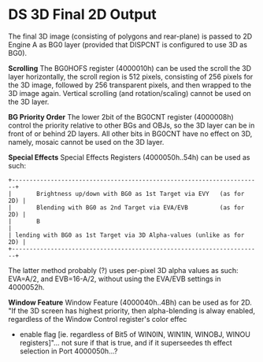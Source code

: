 # DS 3D Final 2D Output


The final 3D image (consisting of polygons and rear-plane) is passed to
2D Engine A as BG0 layer (provided that DISPCNT is configured to use 3D
as BG0).

**Scrolling**
The BG0HOFS register (4000010h) can be used the scroll the 3D layer
horizontally, the scroll region is 512 pixels, consisting of 256 pixels
for the 3D image, followed by 256 transparent pixels, and then wrapped
to the 3D image again. Vertical scrolling (and rotation/scaling) cannot
be used on the 3D layer.

**BG Priority Order**
The lower 2bit of the BG0CNT register (4000008h) control the priority
relative to other BGs and OBJs, so the 3D layer can be in front of or
behind 2D layers. All other bits in BG0CNT have no effect on 3D, namely,
mosaic cannot be used on the 3D layer.

**Special Effects**
Special Effects Registers (4000050h..54h) can be used as such:

```
+-----------------------------------------------------------------------+
|       Brightness up/down with BG0 as 1st Target via EVY   (as for 2D) |
|       Blending with BG0 as 2nd Target via EVA/EVB         (as for 2D) |
|       B                                                               |
| lending with BG0 as 1st Target via 3D Alpha-values (unlike as for 2D) |
+-----------------------------------------------------------------------+
```

The latter method probably (?) uses per-pixel 3D alpha values as such:
EVA=A/2, and EVB=16-A/2, without using the EVA/EVB settings in
4000052h.

**Window Feature**
Window Feature (4000040h..4Bh) can be used as for 2D.
\"If the 3D screen has highest priority, then alpha-blending is alway
enabled, regardless of the Window Control register\'s color effec
- enable flag \[ie. regardless of Bit5 of WIN0IN, WIN1IN, WINOBJ, WINOU
registers\]\"\... not sure if that is true, and if it superseedes th
effect selection in Port 4000050h\...?



